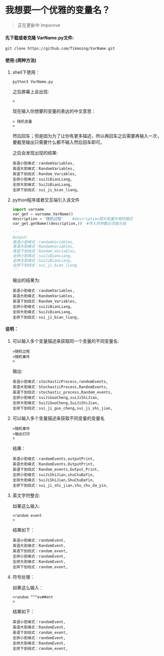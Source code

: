 # 我想要一个优雅的变量名？
> 正在更新中  Imporove

#### 先下载或者克隆 VarName.py文件:  

``` shell
git clone https://github.com/Tikmoing/VarName.git  
```

#### 使用:(两种方法)

1. shell下使用：

   ``` shell
   python3 VarName.py
   ```

   之后屏幕上会出现:

   ``` shell
   >
   ```

   现在输入你想要的变量的表达的中文意思：

   ```shell
   > 随机变量
   >
   ```

   然后回车；但是因为为了让你有更多描述，所以再回车之后需要再输入一次，要截至输出只需要什么都不输入然后回车即可。

   之后会发现出现的结果:

   ``` shell
   英语小驼峰式：randomVariables,
   英语大驼峰式：RandomVariables,
   英语下划线式：Random_Variables,
   全拼小驼峰式：suiJiBianLiang,
   全拼大驼峰式：SuiJiBianLiang,
   全拼下划线式：sui_ji_bian_liang,
   ```

2. python程序或者交互端引入该文件

   ```python
   import varname
   var_get = varname.VarName()
   description = '随机过程'    #description是对变量作用的描述
   var_get.getName((description,))  #传入的参数必须是元组
   
   '''
   Output:
   英语小驼峰式：randomVariables,
   英语大驼峰式：RandomVariables,
   英语下划线式：Random_Variables,
   全拼小驼峰式：suiJiBianLiang,
   全拼大驼峰式：SuiJiBianLiang,
   全拼下划线式：sui_ji_bian_liang,
   '''
   ```

   输出的结果为:

   ``` shel
   英语小驼峰式：randomVariables,
   英语大驼峰式：RandomVariables,
   英语下划线式：Random_Variables,
   全拼小驼峰式：suiJiBianLiang,
   全拼大驼峰式：SuiJiBianLiang,
   全拼下划线式：sui_ji_bian_liang,
   ```

#### 说明：

1. 可以输入多个变量描述来获取同一个变量的不同变量名:

   ```shell
   >随机过程
   >随机事件
   >
   ```
   
   输出:
   
   ```shell
   英语小驼峰式：stochasticProcess,randomEvents,
   英语大驼峰式：StochasticProcess,RandomEvents,
   英语下划线式：stochastic_process,Random_events,
   全拼小驼峰式：suiJiGuoCheng,suiJiShiJian,
   全拼大驼峰式：SuiJiGuoCheng,SuiJiShiJian,
   全拼下划线式：sui_ji_guo_cheng,sui_ji_shi_jian,
   ```
   
2. 可以输入多个变量描述来获取不同变量的变量名

   ```shell
   >随机事件
   >输出打印
   >
   ```
   
   结果：
   
   ```shell
   英语小驼峰式：randomEvents,outputPrint,
   英语大驼峰式：RandomEvents,OutputPrint,
   英语下划线式：Random_events,Output_Print,
   全拼小驼峰式：suiJiShiJian,shuChuDaYin,
   全拼大驼峰式：SuiJiShiJian,ShuChuDaYin,
   全拼下划线式：sui_ji_shi_jian,shu_chu_da_yin,
   ```
   
3. 英文字符整合:

   如果这么输入:

   ```shell
   >random event
   >
   ```
   
   结果如下：
   
   ```shell
   英语小驼峰式：randomEvent,
   英语大驼峰式：RandomEvent,
   英语下划线式：random_event,
   全拼小驼峰式：randomEvent,
   全拼大驼峰式：RandomEvent,
   全拼下划线式：random_event,
   ```
   
4. 符号处理：

   如果这么输入：

   ```null
   >random ^^^ev##ent
   >
   ```

   结果如下：

   ```shell
   英语小驼峰式：randomEvent,
   英语大驼峰式：RandomEvent,
   英语下划线式：random_event,
   全拼小驼峰式：randomEvent,
   全拼大驼峰式：RandomEvent,
   全拼下划线式：random_event,
   ```